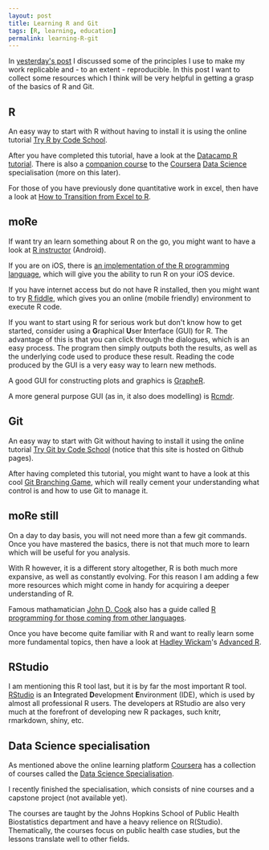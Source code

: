 ```yaml
---
layout: post
title: Learning R and Git
tags: [R, learning, education]
permalink: learning-R-git
---
```


In [yesterday's post](/replicable-development-economics) I discussed some of the principles I use to make my work replicable and - to an extent - reproducible.
In this post I want to collect some resources which I think will be very helpful in getting a grasp of the basics of R and Git.


R
----------------------
An easy way to start with R without having to install it is using the online tutorial
[Try R by Code School](http://tryr.codeschool.com/).

After you have completed this tutorial, have a look at the [Datacamp R tutorial](https://www.datacamp.com/courses/introduction-to-r).
There is also a [companion course](https://www.datacamp.com/courses/data-analysis-and-statistical-inference_mine-cetinkaya-rundel-by-datacamp) to the [Coursera](https://www.coursera.org/) [Data Science](https://www.coursera.org/specialization/jhudatascience/1) specialisation (more on this later).

For those of you have previously done quantitative work in excel, then have a look at [How to Transition from Excel to R](https://districtdatalabs.silvrback.com/intro-to-r-for-microsoft-excel-users).



moRe
----------------------
If want try an learn something about R on the go, you might want to have a look at [R instructor](https://play.google.com/store/apps/details?id=appinventor.ai_RInstructor.R2) (Android).

If you are on iOS, there is
[an implementation of the R programming language](https://itunes.apple.com/us/app/r-programming-language/id540809637),
which will give you the ability to run R on your iOS device.

If you have internet access but do not have R installed, then you might want to try [R fiddle](http://www.r-fiddle.org/),
which gives you an online (mobile friendly) environment to execute R code.

If you want to start using R for serious work but don't know how to get started,
consider using a **G**raphical **U**ser **I**nterface (GUI) for R.
The advantage of this is that you can click through the dialogues, which is an easy process.
The program then simply outputs both the results, as well as the underlying code used to produce these result.
Reading the code produced by the GUI is a very easy way to learn new methods.

A good GUI for constructing plots and graphics is [GrapheR](http://cran.r-project.org/web/packages/GrapheR/vignettes/manual_en.pdf).

A more general purpose GUI (as in, it also does modelling) is [Rcmdr](http://socserv.mcmaster.ca/jfox/Misc/Rcmdr/).


Git
---------------------------------
An easy way to start with Git without having to install it using the online tutorial
[Try Git by Code School](https://try.github.io/) (notice that this site is hosted on Github pages).

After having completed this tutorial, you might want to have a look at this cool [Git Branching Game](http://pcottle.github.io/learnGitBranching/),
which will really cement your understanding what control is and how to use Git to manage it.


moRe still
----------------------------------------
On a day to day basis, you will not need more than a few git commands.
Once you have mastered the basics,
there is not that much more to learn which will be useful for you analysis.

With R however, it is a different story altogether, R is both much more expansive,
as well as constantly evolving.
For this reason I am adding a few more resources which might come in handy for acquiring a deeper understanding of R.

Famous mathamatician [John D. Cook](http://www.johndcook.com/) also has a guide called
[R programming for those coming from other languages](http://www.johndcook.com/R_language_for_programmers.html).

Once you have become quite familiar with R and want to really learn some more fundamental topics,
then have a look at [Hadley Wickam](http://had.co.nz/)'s [Advanced R](http://adv-r.had.co.nz/).


RStudio
-----------------------------
I am mentioning this R tool last, but it is by far the most important R tool.
[RStudio](http://www.rstudio.com/) is an **I**ntegrated **D**evelopment **E**nvironment (IDE),
which is used by almost all professional R users.
The developers at RStudio are also very much at the forefront of developing new R packages, such knitr, rmarkdown, shiny, etc.


Data Science specialisation
-----------------------------
As mentioned above the online learning platform [Coursera](https://www.coursera.org/) has a collection of courses called the [Data Science Specialisation](https://www.coursera.org/specialization/jhudatascience/1).

I recently finished the specialisation, which consists of nine courses and a capstone project (not available yet).

The courses are taught by the Johns Hopkins School of Public Health Biostatistics department and have a heavy relience on R(Studio).
Thematically, the courses focus on public health case studies, but the lessons translate well to other fields.
